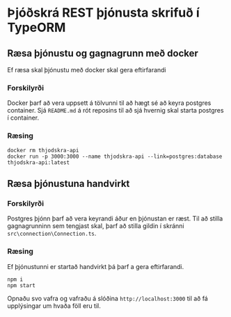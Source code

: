 # Þjóðskrá REST þjónusta skrifuð í  TypeORM

## Ræsa þjónustu og gagnagrunn með docker
Ef ræsa skal þjónustu með docker skal gera eftirfarandi
### Forskilyrði
Docker þarf að vera uppsett á tölvunni til að hægt sé að keyra postgres container.  Sjá `README.md` á rót reposins til að sjá hvernig skal starta postgres í container.
### Ræsing
```
docker rm thjodskra-api
docker run -p 3000:3000 --name thjodskra-api --link=postgres:database  thjodskra-api:latest
```


## Ræsa þjónustuna handvirkt
### Forskilyrði
Postgres þjónn þarf að vera keyrandi áður en þjónustan er ræst.  Til að stilla gagnagrunninn sem tengjast skal, þarf að stilla gildin í skránni `src\connection\Connection.ts`.

### Ræsing
Ef þjónustunni er startað handvirkt þá þarf a gera eftirfarandi.
```
npm i 
npm start
```
Opnaðu svo vafra og vafraðu á slóðina `http://localhost:3000` til að fá upplýsingar um hvaða föll eru til.

